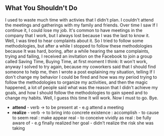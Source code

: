 What You Shouldn't Do
---------------------

I used to waste much time with activies that I didn't plan. I couldn't attend the meetings and gatherings with my family and friends. Over time I saw If I continue it, I could lose my job.
It's common to have meetings in the company that I work, but I always lost because I was the last to know it.
Well, I was tired to hear complaints about it. So I tried to follow some methodologies, but after a while I stopped to follow these methodologies because It was hard, boring, after a while hearing the same complaints, trying and failing, I received an invitation on the Facebook to join a group called Saving Time, Buying Time, at first moment I think: It won't work, anyway I solved to try again, because my coworkers said that I should find someone to help me, then I wrote a post explaining my situation, telling If I don't change my behavior I could be fired and how was my period trying to follow the methodologies to organize my activities, and then the magic happened, a lot of people said what was the reason that I didn't achieve my goals, and how I should follow the methodologies to gain speed and to change my habits.
Well, I guess this time It will work. Now I must to go. Bye.

- **attend** - verb -> to be present at - e.g attend a meeting
- **realize** - verb -> to bring into concrete existence : accomplish - to cause to seem real : make appear real - to conceive vividly as real : be fully aware of - e.g finally realized her goal - didn't realize the risk she was taking
